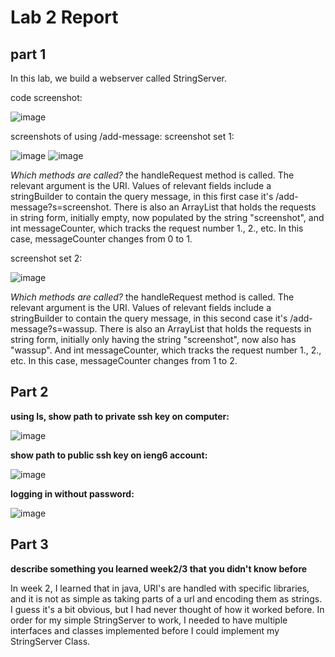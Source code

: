 # Lab 2 Report

## part 1

In this lab, we build a webserver called StringServer.

code screenshot:

![image](https://github.com/willyum00/cse15l-lab-reports/assets/81535097/da0a5db5-20d9-4ef6-971a-263d65682209)


screenshots of using /add-message:
screenshot set 1:

![image](https://github.com/willyum00/cse15l-lab-reports/assets/81535097/84801dd5-ccb2-4092-9c7c-0d3725b5d889)
![image](https://github.com/willyum00/cse15l-lab-reports/assets/81535097/590f26cb-6981-4fd7-995d-0b9f80a6b2a8)

*Which methods are called?*
the handleRequest method is called. The relevant argument is the URI. Values of relevant fields include a stringBuilder to contain the query message, in this first case it's /add-message?s=screenshot. 
There is also an ArrayList that holds the requests in string form, initially empty, now populated by the string "screenshot", and int messageCounter, which tracks the request number 1., 2., etc. In this case, messageCounter changes from 0 to 1. 

screenshot set 2:

![image](https://github.com/willyum00/cse15l-lab-reports/assets/81535097/389c2dde-3a26-48e2-84ae-8fd83b01df8c)

*Which methods are called?*
the handleRequest method is called. The relevant argument is the URI. Values of relevant fields include a stringBuilder to contain the query message, in this second case it's /add-message?s=wassup. 
There is also an ArrayList that holds the requests in string form, initially only having the string "screenshot", now also has 
"wassup". And int messageCounter, which tracks the request number 1., 2., etc. In this case, messageCounter changes from 1 to 2. 


## Part 2 
**using ls, show path to private ssh key on computer:**

![image](https://github.com/willyum00/cse15l-lab-reports/assets/81535097/5f1569b9-1c08-440f-89db-a3b89d85a4f5)

**show path to public ssh key on ieng6 account:**

![image](https://github.com/willyum00/cse15l-lab-reports/assets/81535097/0f14ab0e-ed4a-4f67-be8b-49aa6704cb61)



**logging in without password:**

![image](https://github.com/willyum00/cse15l-lab-reports/assets/81535097/ab6392fb-6acf-4422-a753-05f82315fe32)

## Part 3
**describe something you learned week2/3 that you didn't know before**

In week 2, I learned that in java, URI's are handled with specific libraries, and it is not as simple as taking parts of a url and encoding them as strings. I guess it's a bit obvious, 
but I had never thought of how it worked before. In order for my simple StringServer to work, I needed to have multiple interfaces and classes implemented before I could implement my StringServer
Class. 
